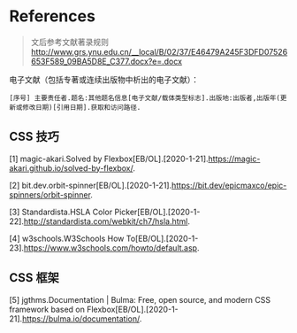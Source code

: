 # References

> 文后参考文献著录规则 http://www.grs.ynu.edu.cn/__local/B/02/37/E46479A245F3DFD07526653F589_09BA5D8E_C377.docx?e=.docx

电子文献（包括专著或连续出版物中析出的电子文献）：
```
[序号] 主要责任者.题名:其他题名信息[电子文献/载体类型标志].出版地:出版者,出版年(更新或修改日期)[引用日期].获取和访问路径.
```

## CSS 技巧  
[1] magic-akari.Solved by Flexbox[EB/OL].[2020-1-21].https://magic-akari.github.io/solved-by-flexbox/.

[2] bit.dev.orbit-spinner[EB/OL].[2020-1-21].https://bit.dev/epicmaxco/epic-spinners/orbit-spinner.

[3] Standardista.HSLA Color Picker[EB/OL].[2020-1-22].http://standardista.com/webkit/ch7/hsla.html.

[4] w3schools.W3Schools How To[EB/OL].[2020-1-23].https://www.w3schools.com/howto/default.asp.

## CSS 框架
[5] jgthms.Documentation | Bulma: Free, open source, and modern CSS framework based on Flexbox[EB/OL].[2020-1-21].https://bulma.io/documentation/.
